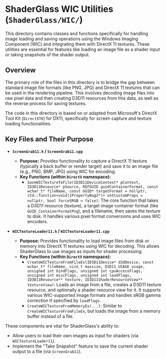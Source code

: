 # ShaderGlass WIC Utilities (`ShaderGlass/WIC/`)

This directory contains classes and functions specifically for handling image loading and saving operations using the Windows Imaging Component (WIC) and integrating them with DirectX 11 textures. These utilities are essential for features like loading an image file as a shader input or taking snapshots of the shader output.

## Overview

The primary role of the files in this directory is to bridge the gap between standard image file formats (like PNG, JPG) and DirectX 11 textures that can be used in the rendering pipeline. This involves decoding image files into raw pixel data and then creating D3D11 resources from this data, as well as the reverse process for saving textures.

The code in this directory is based on or adapted from Microsoft's DirectX Tool Kit (`DirectXTK`) for DX11, specifically for screen capture and texture loading functionalities.

## Key Files and Their Purpose

* **`ScreenGrab11.h` / `ScreenGrab11.cpp`**
    * **Purpose:** Provides functionality to capture a DirectX 11 texture (typically a back buffer or render target) and save it to an image file (e.g., PNG, BMP, JPG) using WIC for encoding.
    * **Key Functions (within `DirectX` namespace):**
        * `SaveWICTextureToFile(ID3D11DeviceContext* pContext, ID3D11Resource* pSource, REFGUID guidContainerFormat, const wchar_t* fileName, const GUID* targetFormat = nullptr, std::function<void(IPropertyBag2*)> setCustomProps = nullptr, bool forceSRGB = false)`: The core function that takes a D3D11 resource (texture), a target image container format (like `GUID_ContainerFormatPng`), and a filename, then saves the texture to disk. It handles various pixel format conversions and uses WIC encoders.

* **`WICTextureLoader11.h` / `WICTextureLoader11.cpp`**
    * **Purpose:** Provides functionality to load image files from disk or memory into DirectX 11 textures using WIC for decoding. This allows ShaderGlass to use images as inputs for shader processing.
    * **Key Functions (within `DirectX` namespace):**
        * `CreateWICTextureFromFileEx(ID3D11Device* d3dDevice, const wchar_t* fileName, size_t maxsize, D3D11_USAGE usage, unsigned int bindFlags, unsigned int cpuAccessFlags, unsigned int miscFlags, unsigned int loadFlags, ID3D11Resource** texture, ID3D11ShaderResourceView** textureView)`: Loads an image from a file, creates a D3D11 texture resource, and optionally a shader resource view for it. It supports various WIC-supported image formats and handles sRGB gamma correction if specified by `loadFlags`.
        * `CreateWICTextureFromMemoryEx(...)`: Similar to `CreateWICTextureFromFileEx`, but loads the image from a memory buffer instead of a file.

These components are vital for ShaderGlass's ability to:
-   Allow users to load their own images as input for shaders (via `WICTextureLoader11`).
-   Implement the "Take Snapshot" feature to save the current shader output to a file (via `ScreenGrab11`).

